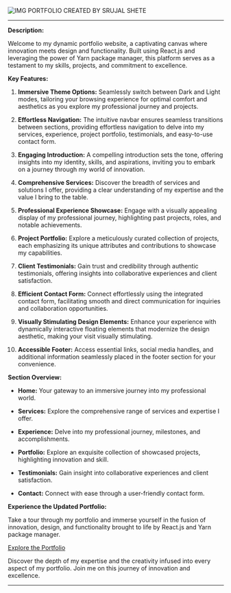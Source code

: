 ![IMG](https://github.com/Srujalshete/Portfoilo/assets/67551839/6a7a6f9a-427d-4d12-b371-9a580128cfea) PORTFOLIO CREATED BY SRUJAL SHETE

---

**Description:**

Welcome to my dynamic portfolio website, a captivating canvas where innovation meets design and functionality. Built using React.js and leveraging the power of Yarn package manager, this platform serves as a testament to my skills, projects, and commitment to excellence.

**Key Features:**

1. **Immersive Theme Options:** Seamlessly switch between Dark and Light modes, tailoring your browsing experience for optimal comfort and aesthetics as you explore my professional journey and projects.

2. **Effortless Navigation:** The intuitive navbar ensures seamless transitions between sections, providing effortless navigation to delve into my services, experience, project portfolio, testimonials, and easy-to-use contact form.

3. **Engaging Introduction:** A compelling introduction sets the tone, offering insights into my identity, skills, and aspirations, inviting you to embark on a journey through my world of innovation.

4. **Comprehensive Services:** Discover the breadth of services and solutions I offer, providing a clear understanding of my expertise and the value I bring to the table.

5. **Professional Experience Showcase:** Engage with a visually appealing display of my professional journey, highlighting past projects, roles, and notable achievements.

6. **Project Portfolio:** Explore a meticulously curated collection of projects, each emphasizing its unique attributes and contributions to showcase my capabilities.

7. **Client Testimonials:** Gain trust and credibility through authentic testimonials, offering insights into collaborative experiences and client satisfaction.

8. **Efficient Contact Form:** Connect effortlessly using the integrated contact form, facilitating smooth and direct communication for inquiries and collaboration opportunities.

9. **Visually Stimulating Design Elements:** Enhance your experience with dynamically interactive floating elements that modernize the design aesthetic, making your visit visually stimulating.

10. **Accessible Footer:** Access essential links, social media handles, and additional information seamlessly placed in the footer section for your convenience.

**Section Overview:**

- **Home:** Your gateway to an immersive journey into my professional world.
  
- **Services:** Explore the comprehensive range of services and expertise I offer.
  
- **Experience:** Delve into my professional journey, milestones, and accomplishments.

- **Portfolio:** Explore an exquisite collection of showcased projects, highlighting innovation and skill.
  
- **Testimonials:** Gain insight into collaborative experiences and client satisfaction.

- **Contact:** Connect with ease through a user-friendly contact form.

**Experience the Updated Portfolio:**

Take a tour through my portfolio and immerse yourself in the fusion of innovation, design, and functionality brought to life by React.js and Yarn package manager. 

[Explore the Portfolio](https://main.d3g7pbwqn5db9f.amplifyapp.com/)

Discover the depth of my expertise and the creativity infused into every aspect of my portfolio. Join me on this journey of innovation and excellence.

---
